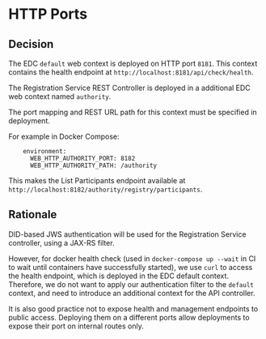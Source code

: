 # HTTP Ports

## Decision

The EDC `default` web context is deployed on HTTP port `8181`. This context contains the health endpoint at `http://localhost:8181/api/check/health`.

The Registration Service REST Controller is deployed in a additional EDC web context named `authority`.

The port mapping and REST URL path for this context must be specified in deployment.

For example in Docker Compose:

```
    environment:
      WEB_HTTP_AUTHORITY_PORT: 8182
      WEB_HTTP_AUTHORITY_PATH: /authority
```

This makes the List Participants endpoint available at `http://localhost:8182/authority/registry/participants`.

## Rationale

DID-based JWS authentication will be used for the Registration Service controller, using a JAX-RS filter.

However, for docker health check (used in `docker-compose up --wait` in CI to wait until containers have successfully started), we use `curl` to access the health endpoint, which is deployed in the EDC default context. Therefore, we do not want to apply our authentication filter to the `default` context, and need to introduce an additional context for the API controller.

It is also good practice not to expose health and management endpoints to public access. Deploying them on a different ports allow deployments to expose their port on internal routes only.
